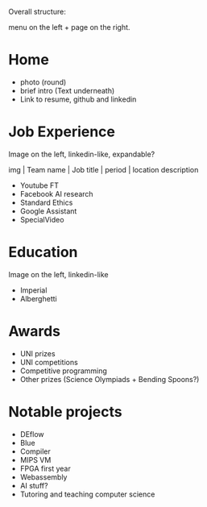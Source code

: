 Overall structure:

menu on the left + page on the right.

# Home
* photo (round)
* brief intro (Text underneath)
* Link to resume, github and linkedin

# Job Experience
Image on the left, linkedin-like, expandable?

img | Team name | Job title
    | period
    | location
description

* Youtube FT
* Facebook AI research
* Standard Ethics
* Google Assistant
* SpecialVideo

# Education
Image on the left, linkedin-like
* Imperial
* Alberghetti

# Awards
* UNI prizes
* UNI competitions
* Competitive programming
* Other prizes (Science Olympiads + Bending Spoons?)

# Notable projects

* DEflow
* Blue
* Compiler
* MIPS VM
* FPGA first year
* Webassembly
* AI stuff?
* Tutoring and teaching computer science

